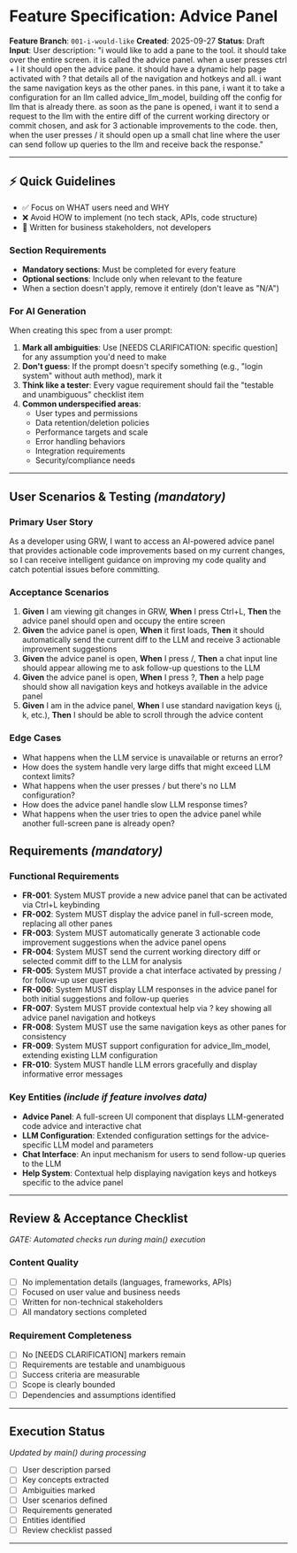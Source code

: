 # Feature Specification: Advice Panel

**Feature Branch**: `001-i-would-like`
**Created**: 2025-09-27
**Status**: Draft
**Input**: User description: "i would like to add a pane to the tool. it should take over the entire screen. it is called the advice panel. when a user presses ctrl + l it should open the advice pane. it should have a dynamic help page activated with ? that details all of the navigation and hotkeys and all. i want the same navigation keys as the other panes. in this pane, i want it to take a configuration for an llm called advice_llm_model, building off the config for llm that is already there. as soon as the pane is opened, i want it to send a request to the llm with the entire diff of the current working directory or commit chosen, and ask for 3 actionable improvements to the code. then, when the user presses / it should open up a small chat line where the user can send follow up queries to the llm and receive back the response."

---

## ⚡ Quick Guidelines
- ✅ Focus on WHAT users need and WHY
- ❌ Avoid HOW to implement (no tech stack, APIs, code structure)
- 👥 Written for business stakeholders, not developers

### Section Requirements
- **Mandatory sections**: Must be completed for every feature
- **Optional sections**: Include only when relevant to the feature
- When a section doesn't apply, remove it entirely (don't leave as "N/A")

### For AI Generation
When creating this spec from a user prompt:
1. **Mark all ambiguities**: Use [NEEDS CLARIFICATION: specific question] for any assumption you'd need to make
2. **Don't guess**: If the prompt doesn't specify something (e.g., "login system" without auth method), mark it
3. **Think like a tester**: Every vague requirement should fail the "testable and unambiguous" checklist item
4. **Common underspecified areas**:
   - User types and permissions
   - Data retention/deletion policies
   - Performance targets and scale
   - Error handling behaviors
   - Integration requirements
   - Security/compliance needs

---

## User Scenarios & Testing *(mandatory)*

### Primary User Story
As a developer using GRW, I want to access an AI-powered advice panel that provides actionable code improvements based on my current changes, so I can receive intelligent guidance on improving my code quality and catch potential issues before committing.

### Acceptance Scenarios
1. **Given** I am viewing git changes in GRW, **When** I press Ctrl+L, **Then** the advice panel should open and occupy the entire screen
2. **Given** the advice panel is open, **When** it first loads, **Then** it should automatically send the current diff to the LLM and receive 3 actionable improvement suggestions
3. **Given** the advice panel is open, **When** I press /, **Then** a chat input line should appear allowing me to ask follow-up questions to the LLM
4. **Given** the advice panel is open, **When** I press ?, **Then** a help page should show all navigation keys and hotkeys available in the advice panel
5. **Given** I am in the advice panel, **When** I use standard navigation keys (j, k, etc.), **Then** I should be able to scroll through the advice content

### Edge Cases
- What happens when the LLM service is unavailable or returns an error?
- How does the system handle very large diffs that might exceed LLM context limits?
- What happens when the user presses / but there's no LLM configuration?
- How does the advice panel handle slow LLM response times?
- What happens when the user tries to open the advice panel while another full-screen pane is already open?

## Requirements *(mandatory)*

### Functional Requirements
- **FR-001**: System MUST provide a new advice panel that can be activated via Ctrl+L keybinding
- **FR-002**: System MUST display the advice panel in full-screen mode, replacing all other panes
- **FR-003**: System MUST automatically generate 3 actionable code improvement suggestions when the advice panel opens
- **FR-004**: System MUST send the current working directory diff or selected commit diff to the LLM for analysis
- **FR-005**: System MUST provide a chat interface activated by pressing / for follow-up user queries
- **FR-006**: System MUST display LLM responses in the advice panel for both initial suggestions and follow-up queries
- **FR-007**: System MUST provide contextual help via ? key showing all advice panel navigation and hotkeys
- **FR-008**: System MUST use the same navigation keys as other panes for consistency
- **FR-009**: System MUST support configuration for advice_llm_model, extending existing LLM configuration
- **FR-010**: System MUST handle LLM errors gracefully and display informative error messages

### Key Entities *(include if feature involves data)*
- **Advice Panel**: A full-screen UI component that displays LLM-generated code advice and interactive chat
- **LLM Configuration**: Extended configuration settings for the advice-specific LLM model and parameters
- **Chat Interface**: An input mechanism for users to send follow-up queries to the LLM
- **Help System**: Contextual help displaying navigation keys and hotkeys specific to the advice panel

---

## Review & Acceptance Checklist
*GATE: Automated checks run during main() execution*

### Content Quality
- [ ] No implementation details (languages, frameworks, APIs)
- [ ] Focused on user value and business needs
- [ ] Written for non-technical stakeholders
- [ ] All mandatory sections completed

### Requirement Completeness
- [ ] No [NEEDS CLARIFICATION] markers remain
- [ ] Requirements are testable and unambiguous
- [ ] Success criteria are measurable
- [ ] Scope is clearly bounded
- [ ] Dependencies and assumptions identified

---

## Execution Status
*Updated by main() during processing*

- [ ] User description parsed
- [ ] Key concepts extracted
- [ ] Ambiguities marked
- [ ] User scenarios defined
- [ ] Requirements generated
- [ ] Entities identified
- [ ] Review checklist passed

---